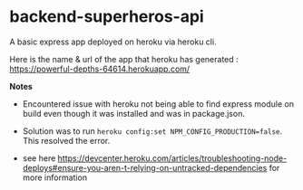 # backend-superheros-api

A basic express app deployed on heroku via heroku cli. 

Here is the name & url of the app that heroku has generated : https://powerful-depths-64614.herokuapp.com/


**Notes** 

- Encountered issue with heroku not being able to find express module on build even though it was installed and was in package.json. 

- Solution was to run `heroku config:set NPM_CONFIG_PRODUCTION=false`. This resolved the error.

- see here <https://devcenter.heroku.com/articles/troubleshooting-node-deploys#ensure-you-aren-t-relying-on-untracked-dependencies> for more information
